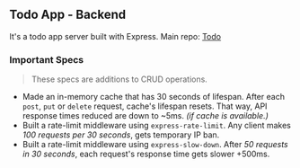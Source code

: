 ## Todo App - Backend

It's a todo app server built with Express.
Main repo: [Todo](https://github.com/buraksaraloglu/todo)

### Important Specs

> These specs are additions to CRUD operations.

- Made an in-memory cache that has 30 seconds of lifespan. After each `post`, `put` or `delete` request, cache's lifespan resets. That way, API response times reduced are down to ~5ms. _(if cache is available.)_
- Built a rate-limit middleware using `express-rate-limit`. Any client makes _100 requests per 30 seconds_, gets temporary IP ban.
- Built a rate-limit middleware using `express-slow-down`. After _50 requests in 30 seconds_, each request's response time gets slower +500ms.
